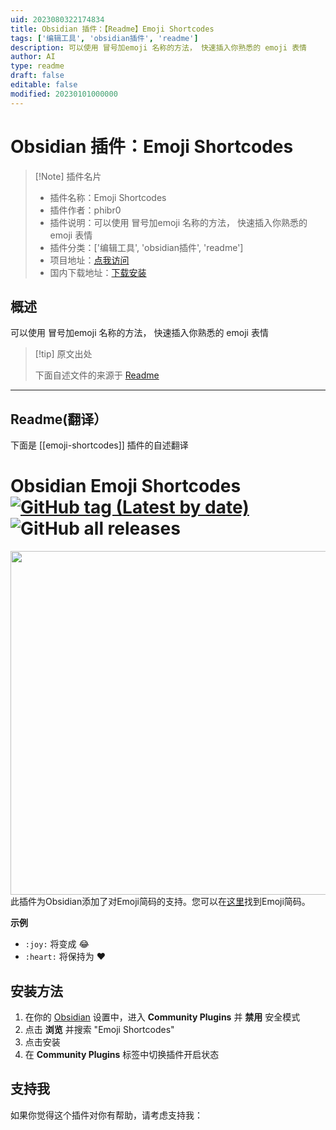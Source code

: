 ```yaml
---
uid: 2023080322174834
title: Obsidian 插件：【Readme】Emoji Shortcodes
tags: ['编辑工具', 'obsidian插件', 'readme']
description: 可以使用 冒号加emoji 名称的方法， 快速插入你熟悉的 emoji 表情
author: AI
type: readme
draft: false
editable: false
modified: 20230101000000
---
```


# Obsidian 插件：Emoji Shortcodes

> [!Note] 插件名片
> - 插件名称：Emoji Shortcodes
> - 插件作者：phibr0
> - 插件说明：可以使用 冒号加emoji 名称的方法， 快速插入你熟悉的 emoji 表情
> - 插件分类：['编辑工具', 'obsidian插件', 'readme']
> - 项目地址：[点我访问](https://github.com/phibr0/obsidian-emoji-shortcodes)
> - 国内下载地址：[下载安装](https://pkmer.cn/products/plugin/pluginMarket/?emoji-shortcodes)

## 概述

可以使用 冒号加emoji 名称的方法， 快速插入你熟悉的 emoji 表情



> [!tip] 原文出处
> 
>下面自述文件的来源于 [Readme](https://ghproxy.net/https://raw.githubusercontent.com/phibr0/obsidian-emoji-shortcodes/master/README.md)
> 

---

## Readme(翻译）

下面是 [[emoji-shortcodes]] 插件的自述翻译


# Obsidian Emoji Shortcodes [![GitHub tag (Latest by date)](https://img.shields.io/github/v/tag/phibr0/obsidian-emoji-shortcodes)](https://github.com/phibr0/obsidian-emoji-shortcodes/releases) ![GitHub all releases](https://img.shields.io/github/downloads/phibr0/obsidian-emoji-shortcodes/total)

<img align="right" width="550" src="https://user-images.githubusercontent.com/59741989/129605183-1295bfbb-760d-4b45-bf94-452f38f2b54c.gif">

此插件为Obsidian添加了对Emoji简码的支持。您可以在[这里](https://emojipedia.org/)找到Emoji简码。

**示例**

- `:joy:` 将变成 😂
- `:heart:` 将保持为 :heart:

## 安装方法

1. 在你的 [Obsidian](https://www.obsidian.md) 设置中，进入 **Community Plugins** 并 **禁用** 安全模式
2. 点击 **浏览** 并搜索 "Emoji Shortcodes"
3. 点击安装
4. 在 **Community Plugins** 标签中切换插件开启状态

## 支持我

如果你觉得这个插件对你有帮助，请考虑支持我：





